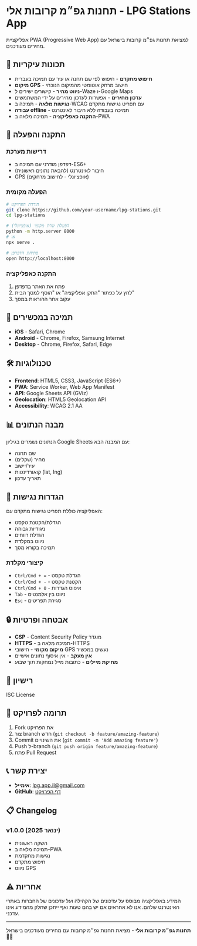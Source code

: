 # תחנות גפ״מ קרובות אלי - LPG Stations App

אפליקציית PWA (Progressive Web App) למציאת תחנות גפ״מ קרובות בישראל עם מחירים מעודכנים.

## 🌟 תכונות עיקריות

- **חיפוש מתקדם** - חיפוש לפי שם תחנה או עיר עם תמיכה בעברית
- **מיקום GPS** - חישוב מרחק אוטומטי מהמיקום הנוכחי
- **ניווט מהיר** - קישורים ישירים ל-Waze ו-Google Maps
- **עדכון מחירים** - אפשרות לעדכון מחירים על ידי המשתמשים
- **נגישות מלאה** - תמיכה ב-WCAG עם תפריט נגישות מתקדם
- **עבודה offline** - תמיכה בעבודה ללא חיבור לאינטרנט
- **התקנה כאפליקציה** - תמיכה מלאה ב-PWA

## 🚀 התקנה והפעלה

### דרישות מערכת
- דפדפן מודרני עם תמיכה ב-ES6+
- חיבור לאינטרנט (להבאת נתונים ראשונית)
- GPS (אופציונלי - לחישוב מרחקים)

### הפעלה מקומית
```bash
# הורדת הפרויקט
git clone https://github.com/your-username/lpg-stations.git
cd lpg-stations

# הפעלת שרת מקומי (אופציונלי)
python -m http.server 8000
# או
npx serve .

# פתיחת הדפדפן
open http://localhost:8000
```

### התקנה כאפליקציה
1. פתח את האתר בדפדפן
2. לחץ על כפתור "התקן אפליקציה" או "הוסף למסך הבית"
3. עקוב אחר ההוראות במסך

## 📱 תמיכה במכשירים

- **iOS** - Safari, Chrome
- **Android** - Chrome, Firefox, Samsung Internet
- **Desktop** - Chrome, Firefox, Safari, Edge

## 🛠️ טכנולוגיות

- **Frontend**: HTML5, CSS3, JavaScript (ES6+)
- **PWA**: Service Worker, Web App Manifest
- **API**: Google Sheets API (GViz)
- **Geolocation**: HTML5 Geolocation API
- **Accessibility**: WCAG 2.1 AA

## 📊 מבנה הנתונים

הנתונים נשמרים בגיליון Google Sheets עם המבנה הבא:
- שם תחנה
- מחיר (שקלים)
- עיר/יישוב
- קואורדינטות (lat, lng)
- תאריך עדכון

## 🔧 הגדרות נגישות

האפליקציה כוללת תפריט נגישות מתקדם עם:
- הגדלת/הקטנת טקסט
- ניגודיות גבוהה
- הגדלת רווחים
- ניווט במקלדת
- תמיכה בקורא מסך

### קיצורי מקלדת
- `Ctrl/Cmd + =` - הגדלת טקסט
- `Ctrl/Cmd + -` - הקטנת טקסט
- `Ctrl/Cmd + 0` - איפוס הגדרות
- `Tab` - ניווט בין אלמנטים
- `Esc` - סגירת תפריטים

## 🔒 אבטחה ופרטיות

- **CSP** - Content Security Policy מוגדר
- **HTTPS** - תמיכה מלאה ב-HTTPS
- **מיקום מקומי** - חישובי GPS נעשים במכשיר
- **אין מעקב** - אין איסוף נתונים אישיים
- **מחיקת מיילים** - כתובות מייל נמחקות תוך שבוע

## 📄 רישיון

ISC License

## 🤝 תרומה לפרויקט

1. Fork את הפרויקט
2. צור branch חדש (`git checkout -b feature/amazing-feature`)
3. Commit את השינויים (`git commit -m 'Add amazing feature'`)
4. Push ל-branch (`git push origin feature/amazing-feature`)
5. פתח Pull Request

## 📞 יצירת קשר

- **אימייל**: lpg.app.il@gmail.com
- **GitHub**: [דף הפרויקט](https://github.com/your-username/lpg-stations)

## 📋 Changelog

### v1.0.0 (ינואר 2025)
- השקה ראשונית
- תמיכה מלאה ב-PWA
- נגישות מתקדמת
- חיפוש מתקדם
- ניווט GPS

## ⚠️ אחריות

המידע באפליקציה מבוסס על עדכונים של הקהילה ועל עדכונים של החברות באתרי האינטרנט שלהם. אנו לא אחראים אם יש בהם טעות ואף ייתכן שחלק מהמידע אינו עדכני.

---

**תחנות גפ״מ קרובות אלי** - מציאת תחנות גפ״מ קרובות עם מחירים מעודכנים בישראל 🚗⛽
